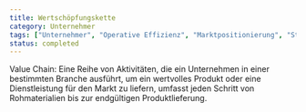 ```yaml
---
title: Wertschöpfungskette
category: Unternehmer
tags: ["Unternehmer", "Operative Effizienz", "Marktpositionierung", "Strategische Analyse"]
status: completed
---
```

Value Chain: Eine Reihe von Aktivitäten, die ein Unternehmen in einer bestimmten Branche ausführt, um ein wertvolles Produkt oder eine Dienstleistung für den Markt zu liefern, umfasst jeden Schritt von Rohmaterialien bis zur endgültigen Produktlieferung.